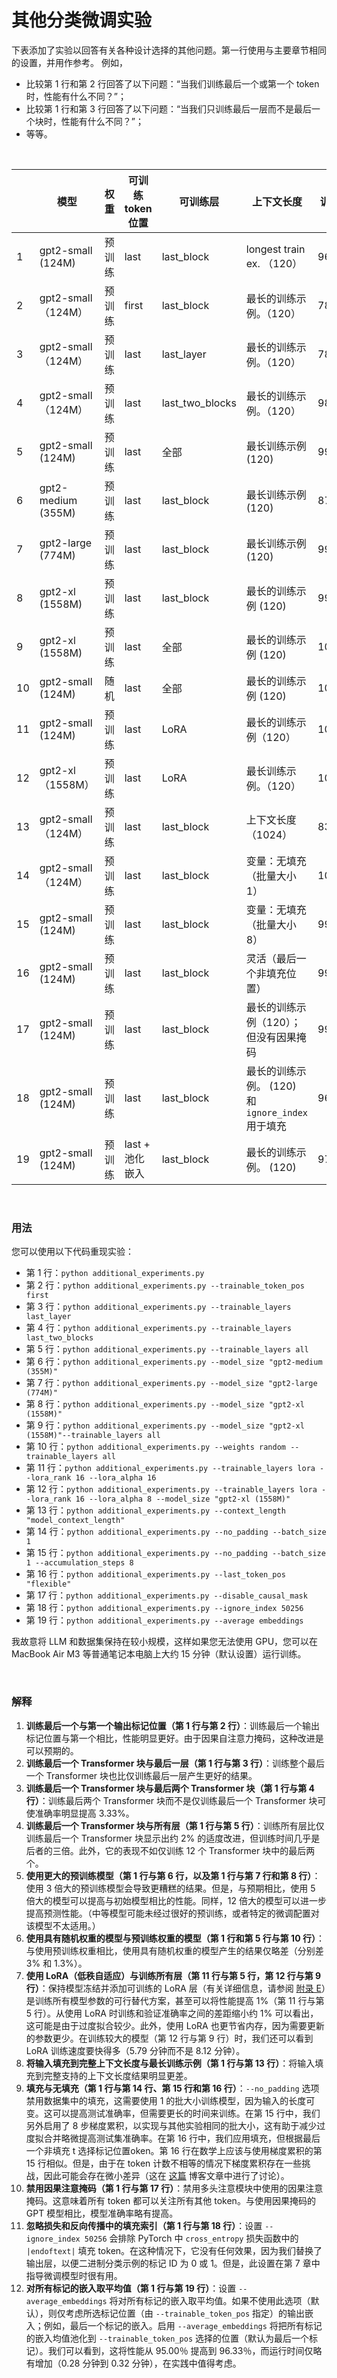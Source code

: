 # 其他分类微调实验

下表添加了实验以回答有关各种设计选择的其他问题。第一行使用与主要章节相同的设置，并用作参考。
例如，

- 比较第 1 行和第 2 行回答了以下问题：“当我们训练最后一个或第一个 token 时，性能有什么不同？”；
- 比较第 1 行和第 3 行回答了以下问题：“当我们只训练最后一层而不是最后一个块时，性能有什么不同？”；
- 等等。

&nbsp;

| | 模型 | 权重 | 可训练 token 位置 | 可训练层 | 上下文长度 | 训练 acc | 验证 acc | 测试 acc | 训练时间 | CPU/GPU |
| ---- | ------------------ | ---------- | ------------------------ | ---------------- | ------------------------------------------------------ | ------------ | -------------- | -------- | ------------- | ------- |
| 1 | gpt2-small (124M) | 预训练 | last | last_block | longest train ex. （120）| 96.63% | 99.33% | 95.00% | 0.28 分钟 | A100 |
| 2 | gpt2-small（124M）| 预训练 | first | last_block | 最长的训练示例。（120）| 78.46% | 80.54% | 75.00% | 0.28 分钟 | A100 |
| 3 | gpt2-small（124M）| 预训练 | last | last_layer | 最长的训练示例。（120）| 78.65% | 79.87% | 72.00% | 0.25 分钟 | A100 |
| 4 | gpt2-small（124M）| 预训练 | last | last_two_blocks | 最长的训练示例。（120）| 98.85% | 98.66% 98.33% | 0.33 分钟 | A100 |
| 5 | gpt2-small (124M) | 预训练 | last | 全部 | 最长训练示例 (120) | 99.62% | 96.64% | 96.67% | 0.69 分钟 | A100 |
| 6 | gpt2-medium (355M) | 预训练 | last | last_block | 最长训练示例 (120) | 87.50% | 91.28% | 84.67% | 0.75 分钟 | A100 |
| 7 | gpt2-large (774M) | 预训练 | last | last_block | 最长训练示例 (120) | 99.52% | 98.66% | 96.67% | 1.50 分钟 | A100 |
| 8 | gpt2-xl (1558M) | 预训练 | last | last_block | 最长的训练示例 (120) | 99.81% | 99.81% | 98.33% | 2.83 分钟 | A100 |
| 9 | gpt2-xl (1558M) | 预训练 | last | 全部 | 最长的训练示例 (120) | 100.00% | 98.66% | 98.67% | 8.12 分钟 | A100 |
| 10 | gpt2-small (124M) | 随机 | last | 全部 | 最长的训练示例 (120) | 100.00% | 96.64% | 93.67% | 0.69 分钟 | A100 |
| 11 | gpt2-small (124M) | 预训练 | last | LoRA | 最长的训练示例（120）| 100.00% | 97.32% | 96.67% | 0.75 分钟 | A100 |
| 12 | gpt2-xl（1558M）| 预训练 | last | LoRA | 最长训练示例。（120）| 100.00% | 98.66% | 98.33% | 5.79 分钟 | A100 |
| 13 | gpt2-small（124M）| 预训练 | last | last_block | 上下文长度（1024）| 83.08% | 87.92% | 78.33% | 2.46 分钟 | A100 |
| 14 | gpt2-small（124M）| 预训练 | last | last_block | 变量：无填充（批量大小 1）| 100.00% | 98.66% | 98.00% | 1.75 分钟 | A100 |
| 15 | gpt2-small (124M) | 预训练 | last | last_block | 变量：无填充（批量大小 8）| 99.33% | 98.66% | 98.33% | 1.70 分钟 | A100 |
| 16 | gpt2-small (124M) | 预训练 | last | last_block | 灵活（最后一个非填充位置）| 99.42% | 98.66% | 98.33% | 0.30 分钟 | A100 |
| 17 | gpt2-small (124M) | 预训练 | last | last_block | 最长的训练示例（120）；但没有因果掩码 | 99.23% | 98.66% | 95.33% | 0.29 分钟 | A100 |
| 18 | gpt2-small (124M) | 预训练 | last | last_block | 最长的训练示例。 (120) 和 `ignore_index` 用于填充 | 96.63% | 99.33% | 95.00% | 0.28 分钟 | A100 |
| 19 | gpt2-small (124M) | 预训练 | last + 池化嵌入 | last_block | 最长的训练示例。 (120) | 97.79% |99.33% | 96.33% | 0.32 分钟 | A100 |

&nbsp;

### 用法

您可以使用以下代码重现实验：

- 第 1 行：`python additional_experiments.py`
- 第 2 行：`python additional_experiments.py --trainable_token_pos first`
- 第 3 行：`python additional_experiments.py --trainable_layers last_layer`
- 第 4 行：`python additional_experiments.py --trainable_layers last_two_blocks`
- 第 5 行：`python additional_experiments.py --trainable_layers all`
- 第 6 行：`python additional_experiments.py --model_size "gpt2-medium (355M)"`
- 第 7 行：`python additional_experiments.py --model_size "gpt2-large (774M)"`
- 第 8 行：`python additional_experiments.py --model_size "gpt2-xl (1558M)"`
- 第 9 行：`python additional_experiments.py --model_size "gpt2-xl (1558M)"--trainable_layers all`
- 第 10 行：`python additional_experiments.py --weights random --trainable_layers all`
- 第 11 行：`python additional_experiments.py --trainable_layers lora --lora_rank 16 --lora_alpha 16`
- 第 12 行：`python additional_experiments.py --trainable_layers lora --lora_rank 16 --lora_alpha 8 --model_size "gpt2-xl (1558M)"`
- 第 13 行：`python additional_experiments.py --context_length "model_context_length"`
- 第 14 行：`python additional_experiments.py --no_padding --batch_size 1`
- 第 15 行：`python additional_experiments.py --no_padding --batch_size 1 --accumulation_steps 8`
- 第 16 行：`python additional_experiments.py --last_token_pos "flexible"`
- 第 17 行：`python additional_experiments.py --disable_causal_mask`
- 第 18 行：`python additional_experiments.py --ignore_index 50256`
- 第 19 行：`python additional_experiments.py --average embeddings`

我故意将 LLM 和数据集保持在较小规模，这样如果您无法使用 GPU，您可以在 MacBook Air M3 等普通笔记本电脑上大约 15 分钟（默认设置）运行训练。

&nbsp;

### 解释

1. **训练最后一个与第一个输出标记位置（第 1 行与第 2 行）**：训练最后一个输出标记位置与第一个相比，性能明显更好。由于因果自注意力掩码，这种改进是可以预期的。
2. **训练最后一个 Transformer 块与最后一层（第 1 行与第 3 行）**：训练整个最后一个 Transformer 块也比仅训练最后一层产生更好的结果。
3. **训练最后一个 Transformer 块与最后两个 Transformer 块（第 1 行与第 4 行）**：训练最后两个 Transformer 块而不是仅训练最后一个 Transformer 块可使准确率明显提高 3.33%。
4. **训练最后一个 Transformer 块与所有层（第 1 行与第 5 行）**：训练所有层比仅训练最后一个 Transformer 块显示出约 2% 的适度改进，但训练时间几乎是后者的三倍。此外，它的表现不如仅训练 12 个 Transformer 块中的最后两个。
5. **使用更大的预训练模型（第 1 行与第 6 行，以及第 1 行与第 7 行和第 8 行）**：使用 3 倍大的预训练模型会导致更糟糕的结果。但是，与预期相比，使用 5 倍大的模型可以提高与初始模型相比的性能。同样，12 倍大的模型可以进一步提高预测性能。（中等模型可能未经过很好的预训练，或者特定的微调配置对该模型不太适用。）
6. **使用具有随机权重的模型与预训练权重的模型（第 1 行和第 5 行与第 10 行）**：与使用预训练权重相比，使用具有随机权重的模型产生的结果仅略差（分别差 3% 和 1.3%）。
7. **使用 LoRA（低秩自适应）与训练所有层（第 11 行与第 5 行，第 12 行与第 9 行）**：保持模型冻结并添加可训练的 LoRA 层（有关详细信息，请参阅 [附录 E](../../appendix-E/01_main-chapter-code/appendix-E.ipynb)）是训练所有模型参数的可行替代方案，甚至可以将性能提高 1%（第 11 行与第 5 行）。从使用 LoRA 时训练和验证准确率之间的差距缩小约 1% 可以看出，这可能是由于过度拟合较少。此外，使用 LoRA 也更节省内存，因为需要更新的参数更少。在训练较大的模型（第 12 行与第 9 行）时，我们还可以看到 LoRA 训练速度要快得多（5.79 分钟而不是 8.12 分钟）。
8. **将输入填充到完整上下文长度与最长训练示例（第 1 行与第 13 行）**：将输入填充到完整支持的上下文长度结果明显更差。
9. **填充与无填充（第 1 行与第 14 行、第 15 行和第 16 行）**：`--no_padding` 选项禁用数据集中的填充，这需要使用 1 的批大小训练模型，因为输入的长度可变。这可以提高测试准确率，但需要更长的时间来训练。在第 15 行中，我们另外启用了 8 步梯度累积，以实现与其他实验相同的批大小，这有助于减少过度拟合并略微提高测试集准确率。在第 16 行中，我们应用填充，但根据最后一个非填充 t 选择标记位置oken。第 16 行在数学上应该与使用梯度累积的第 15 行相似。但是，由于在 token 计数不相等的情况下梯度累积存在一些挑战，因此可能会存在微小差异（这在 [这篇](https://unsloth.ai/blog/gradient) 博客文章中进行了讨论）。
10. **禁用因果注意掩码（第 1 行与第 17 行）**：禁用多头注意模块中使用的因果注意掩码。这意味着所有 token 都可以关注所有其他 token。与使用因果掩码的 GPT 模型相比，模型准确率略有提高。
11. **忽略损失和反向传播中的填充索引（第 1 行与第 18 行）**：设置 `--ignore_index 50256` 会排除 PyTorch 中 `cross_entropy` 损失函数中的 `|endoftext|` 填充 token。在这种情况下，它没有任何效果，因为我们替换了输出层，以便二进制分类示例的标记 ID 为 0 或 1。但是，此设置在第 7 章中指导微调模型时很有用。
13. **对所有标记的嵌入取平均值（第 1 行与第 19 行）**：设置 `--average_embeddings` 将对所有标记的嵌入取平均值。如果不使用此选项（默认），则仅考虑所选标记位置（由 `--trainable_token_pos` 指定）的输出嵌入；例如，最后一个标记的嵌入。启用 `--average_embeddings` 将把所有标记的嵌入均值池化到 `--trainable_token_pos` 选择的位置（默认为最后一个标记）。我们可以看到，这将性能从 95.00％ 提高到 96.33％，而运行时间仅略有增加（0.28 分钟到 0.32 分钟），在实践中值得考虑。